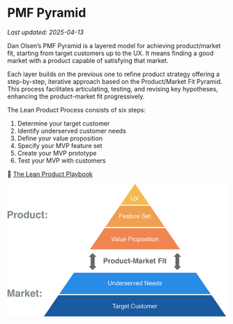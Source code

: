 # PMF Pyramid

_Last updated: 2025-04-13_

Dan Olsen’s PMF Pyramid is a layered model for achieving product/market fit, starting from target customers up to the UX. It means finding a good market with a product capable of satisfying that market.

Each layer builds on the previous one to refine product strategy offering a step-by-step, iterative approach based on the Product/Market Fit Pyramid. This process facilitates articulating, testing, and revising key hypotheses, enhancing the product-market fit progressively.

The Lean Product Process consists of six steps:

1. Determine your target customer
2. Identify underserved customer needs
3. Define your value proposition
4. Specify your MVP feature set
5. Create your MVP prototype
6. Test your MVP with customers

📘 [The Lean Product Playbook](https://leanproductplaybook.com/)

![PMF Pyramid](../../images/pmf.png)